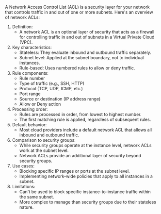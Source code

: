 A Network Access Control List (ACL) is a security layer for your network that controls traffic in and out of one or more subnets. Here's an overview of network ACLs:

1. Definition:
    - A network ACL is an optional layer of security that acts as a firewall for controlling traffic in and out of subnets in a Virtual Private Cloud (VPC).
2. Key characteristics:
    - Stateless: They evaluate inbound and outbound traffic separately.
    - Subnet level: Applied at the subnet boundary, not to individual instances.
    - Rule-based: Uses numbered rules to allow or deny traffic.
3. Rule components:
    - Rule number
    - Type of traffic (e.g., SSH, HTTP)
    - Protocol (TCP, UDP, ICMP, etc.)
    - Port range
    - Source or destination (IP address range)
    - Allow or Deny action
4. Processing order:
    - Rules are processed in order, from lowest to highest number.
    - The first matching rule is applied, regardless of subsequent rules.
5. Default behavior:
    - Most cloud providers include a default network ACL that allows all inbound and outbound traffic.
6. Comparison to security groups:
    - While security groups operate at the instance level, network ACLs work at the subnet level.
    - Network ACLs provide an additional layer of security beyond security groups.
7. Use cases:
    - Blocking specific IP ranges or ports at the subnet level.
    - Implementing network-wide policies that apply to all instances in a subnet.
8. Limitations:
    - Can't be used to block specific instance-to-instance traffic within the same subnet.
    - More complex to manage than security groups due to their stateless nature.